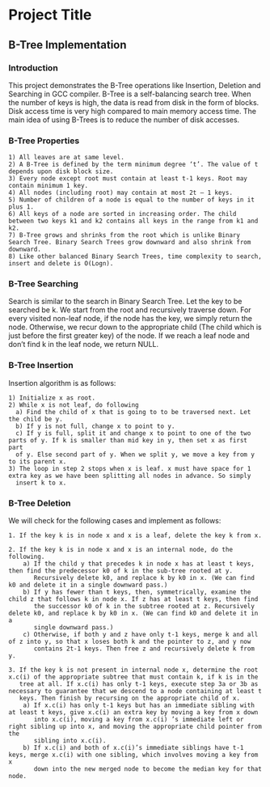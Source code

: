 # Project Title

## B-Tree Implementation

### Introduction
This project demonstrates the B-Tree operations like Insertion, Deletion and Searching in GCC compiler. B-Tree is a self-balancing search tree. When the number of keys is high, the data is read from disk in the form of blocks. Disk access time is very high compared to main memory access time. The main idea of using B-Trees is to reduce the number of disk accesses. 

### B-Tree Properties

```
1) All leaves are at same level.
2) A B-Tree is defined by the term minimum degree ‘t’. The value of t depends upon disk block size.
3) Every node except root must contain at least t-1 keys. Root may contain minimum 1 key.
4) All nodes (including root) may contain at most 2t – 1 keys.
5) Number of children of a node is equal to the number of keys in it plus 1.
6) All keys of a node are sorted in increasing order. The child between two keys k1 and k2 contains all keys in the range from k1 and k2.
7) B-Tree grows and shrinks from the root which is unlike Binary Search Tree. Binary Search Trees grow downward and also shrink from downward.
8) Like other balanced Binary Search Trees, time complexity to search, insert and delete is O(Logn).
```
### B-Tree Searching

Search is similar to the search in Binary Search Tree. Let the key to be searched be k. We start from the root and recursively traverse down. For every visited non-leaf node, if the node has the key, we simply return the node. Otherwise, we recur down to the appropriate child (The child which is just before the first greater key) of the node. If we reach a leaf node and don’t find k in the leaf node, we return NULL.

### B-Tree Insertion
Insertion algorithm is as follows:
```
1) Initialize x as root.
2) While x is not leaf, do following
  a) Find the child of x that is going to to be traversed next. Let the child be y.
  b) If y is not full, change x to point to y.
  c) If y is full, split it and change x to point to one of the two parts of y. If k is smaller than mid key in y, then set x as first part
  of y. Else second part of y. When we split y, we move a key from y to its parent x.
3) The loop in step 2 stops when x is leaf. x must have space for 1 extra key as we have been splitting all nodes in advance. So simply 
  insert k to x. 
```
### B-Tree Deletion
We will check for the following cases and implement as follows:
```
1. If the key k is in node x and x is a leaf, delete the key k from x.

2. If the key k is in node x and x is an internal node, do the following.
    a) If the child y that precedes k in node x has at least t keys, then find the predecessor k0 of k in the sub-tree rooted at y. 
       Recursively delete k0, and replace k by k0 in x. (We can find k0 and delete it in a single downward pass.)
    b) If y has fewer than t keys, then, symmetrically, examine the child z that follows k in node x. If z has at least t keys, then find 
       the successor k0 of k in the subtree rooted at z. Recursively delete k0, and replace k by k0 in x. (We can find k0 and delete it in a 
       single downward pass.)
    c) Otherwise, if both y and z have only t-1 keys, merge k and all of z into y, so that x loses both k and the pointer to z, and y now 
       contains 2t-1 keys. Then free z and recursively delete k from y.

3. If the key k is not present in internal node x, determine the root x.c(i) of the appropriate subtree that must contain k, if k is in the 
   tree at all. If x.c(i) has only t-1 keys, execute step 3a or 3b as necessary to guarantee that we descend to a node containing at least t 
   keys. Then finish by recursing on the appropriate child of x.
    a) If x.c(i) has only t-1 keys but has an immediate sibling with at least t keys, give x.c(i) an extra key by moving a key from x down 
       into x.c(i), moving a key from x.c(i) ’s immediate left or right sibling up into x, and moving the appropriate child pointer from the 
       sibling into x.c(i).
    b) If x.c(i) and both of x.c(i)’s immediate siblings have t-1 keys, merge x.c(i) with one sibling, which involves moving a key from x 
       down into the new merged node to become the median key for that node.
```
